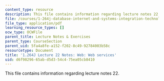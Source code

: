 ```yaml
---
content_type: resource
description: This file contains information regarding lecture notes 22.
file: /courses/1-264j-database-internet-and-systems-integration-technologies-fall-2013/d6f9829665abd5d354c475ea05cb8410_MIT1_264JF13_lect_22.pdf
file_type: application/pdf
learning_resource_types: []
ocw_type: OCWFile
parent_title: Lecture Notes & Exercises
parent_type: CourseSection
parent_uid: 5fa4a8fe-a152-f202-8c49-92784003b58c
resourcetype: Document
title: '1.264J Lecture 22 Notes: Web: Web services'
uid: d6f98296-65ab-d5d3-54c4-75ea05cb8410
---
```

This file contains information regarding lecture notes 22.

